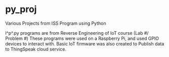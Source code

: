 # py_proj
Various Projects from ISS Program using Python

l^p^.py programs are from Reverse Engineering of IoT course (Lab #/ Problem #)
These programs were used on a Raspberry Pi, and used GPIO devices to interact with.
Basic IoT firmware was also created to Publish data to ThingSpeak cloud service.
